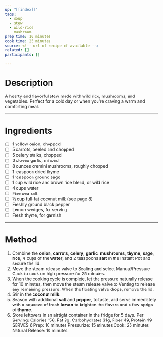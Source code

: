 ```yaml
---
up: "[[index]]"
tags:
  - soup
  - stew
  - wild-rice
  - mushroom
prep time: 10 minutes
cook time: 25 minutes
source: <!-- url of recipe of available -->
related: []
participants: [] 

---
```

# Description
A hearty and flavorful stew made with wild rice, mushrooms, and vegetables. Perfect for a cold day or when you're craving a warm and comforting meal.

---
# Ingredients
- [ ] 1 yellow onion, chopped
- [ ] 5 carrots, peeled and chopped
- [ ] 5 celery stalks, chopped
- [ ] 3 cloves garlic, minced
- [ ] 8 ounces cremini mushrooms, roughly chopped
- [ ] 1 teaspoon dried thyme
- [ ] 1 teaspoon ground sage
- [ ] 1 cup wild rice and brown rice blend, or wild rice
- [ ] 4 cups water
- [ ] Fine sea salt
- [ ] ½ cup full-fat coconut milk (see page 8)
- [ ] Freshly ground black pepper
- [ ] Lemon wedges, for serving
- [ ] Fresh thyme, for garnish

---
# Method
<!-- In this section, any time you reference an ingredient (onions, carrots, celery, garlic, etc.) be sure to bold it. For example 'Add the garlic' becomes 'Add the **garlic**'. Don't forget about things like **salt** **pepper** and **seasonings** which may not have been listed in the ingredients --> 
1. Combine the **onion**, **carrots**, **celery**, **garlic**, **mushrooms**, **thyme**, **sage**, **rice**, 4 cups of the **water**, and 2 teaspoons **salt** in the Instant Pot and secure the lid.
2. Move the steam release valve to Sealing and select Manual/Pressure Cook to cook on high pressure for 25 minutes.
3. When the cooking cycle is complete, let the pressure naturally release for 10 minutes, then move the steam release valve to Venting to release any remaining pressure. When the floating valve drops, remove the lid.
4. Stir in the **coconut milk**.
5. Season with additional **salt** and **pepper**, to taste, and serve immediately with a squeeze of fresh **lemon** to brighten the flavors and a few sprigs of **thyme**.
6. Store leftovers in an airtight container in the fridge for 5 days.
Per Serving: Calories 156, Fat 3g, Carbohydrates 31g, Fiber 49, Protein 49
SERVES 6
Prep: 10 minutes
Pressurize: 15 minutes
Cook: 25 minutes
Natural Release:
10 minutes
